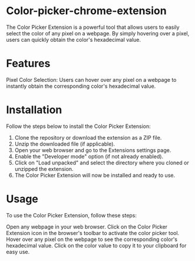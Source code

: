 # Color-picker-chrome-extension
The Color Picker Extension is a powerful tool that allows users to easily select the color of any pixel on a webpage. By simply hovering over a pixel, users can quickly obtain the color's hexadecimal value.
# Features
Pixel Color Selection: Users can hover over any pixel on a webpage to instantly obtain the corresponding color's hexadecimal value.
# Installation
Follow the steps below to install the Color Picker Extension:

1. Clone the repository or download the extension as a ZIP file.
2. Unzip the downloaded file (if applicable).
3. Open your web browser and go to the Extensions settings page.
4. Enable the "Developer mode" option (if not already enabled).
5. Click on "Load unpacked" and select the directory where you cloned or unzipped the extension.
6. The Color Picker Extension will now be installed and ready to use.

# Usage
To use the Color Picker Extension, follow these steps:

Open any webpage in your web browser.
Click on the Color Picker Extension icon in the browser's toolbar to activate the color picker tool.
Hover over any pixel on the webpage to see the corresponding color's hexadecimal value.
Click on the color value to copy it to your clipboard for easy use.
